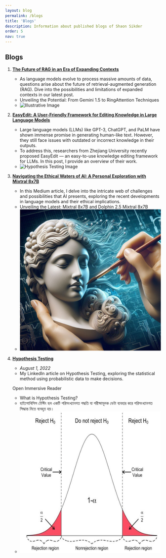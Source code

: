 ```yaml
---
layout: blog
permalink: /blogs
title: 'Blogs'
description: Information about published blogs of Shaon Sikder
order: 5
nav: true
---
```


## Blogs

1. **[The Future of RAG in an Era of Expanding Contexts](https://shaon2221.medium.com/the-future-of-rag-in-an-era-of-expanding-contexts-in-llms-162123f472e3)**
   - As language models evolve to process massive amounts of data, questions arise about the future of retrieval-augmented generation (RAG). Dive into the possibilities and limitations of expanded contexts in our latest post.
   - Unveiling the Potential: From Gemini 1.5 to RingAttention Techniques
   - ![Illustrative Image]([/path/to/your/image](https://miro.medium.com/v2/resize:fit:720/format:webp/1*3dFsy7Goq4vOT3CpGEHSLw.jpeg))

2. **[EasyEdit: A User-Friendly Framework for Editing Knowledge in Large Language Models](https://medium.com/@shaon2221/easyedit-a-user-friendly-framework-for-editing-knowledge-in-large-language-models-8a29e5a96e0b)**
   - Large language models (LLMs) like GPT-3, ChatGPT, and PaLM have shown immense promise in generating human-like text. However, they still face issues with outdated or incorrect knowledge in their outputs.
   - To address this, researchers from Zhejiang University recently proposed EasyEdit — an easy-to-use knowledge editing framework for LLMs. In this post, I provide an overview of their work.
   - ![Hypothesis Testing Image](https://miro.medium.com/v2/resize:fit:720/format:webp/1*Jn9E7cpUtWSwg2ds2W2hjA.png)

3. **[Navigating the Ethical Waters of AI: A Personal Exploration with Mixtral 8x7B](https://medium.com/@shaon2221/navigating-the-ethical-waters-of-ai-a-personal-exploration-with-mixtral-8x7b-befe0bedd7ec)**
   - In this Medium article, I delve into the intricate web of challenges and possibilities that AI presents, exploring the recent developments in language models and their ethical implications.
   - Unveiling the Latest: Mixtral 8x7B and Dolphin 2.5 Mixtral 8x7B
   - ![Hypothesis Testing Image](/assets/img/Navigating-Ethical-Waters-Ensuring-Fairness-and-Accountability-in-AI-Development.png)

4. **[Hypothesis Testing](https://linkedin.com/pulse/hypothesis-testing-shaon-sikder/)**
   - *August 1, 2022*
   - My LinkedIn article on Hypothesis Testing, exploring the statistical method using probabilistic data to make decisions.

   Open Immersive Reader
   - What is Hypothesis Testing?
   - হাইপোথিসিস টেস্টিং হল একটি পরিসংখ্যানগত পদ্ধতি যা পরীক্ষামূলক ডেটা ব্যবহার করে পরিসংখ্যানগত সিদ্ধান্ত নিতে ব্যবহৃত হয়।
   - ![Hypothesis Testing Image](/assets/img/hypothesis-testing.png)





